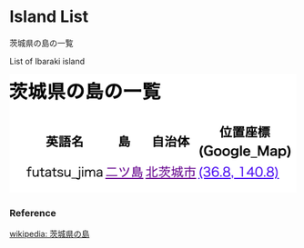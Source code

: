 Island List
===============

茨城県の島の一覧

List of Ibaraki island

![island list](https://github.com/ohwada/World_Countries/blob/main/geoPandas/polygon_explode/ibaraki/island_list/screenshots/ibaraki_island_list.png)

### Reference

[wikipedia: 茨城県の島](https://ja.wikipedia.org/wiki/Category:%E8%8C%A8%E5%9F%8E%E7%9C%8C%E3%81%AE%E5%B3%B6)

